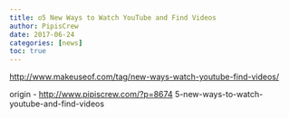 ```yaml
---
title: o5 New Ways to Watch YouTube and Find Videos
author: PipisCrew
date: 2017-06-24
categories: [news]
toc: true
---
```


http://www.makeuseof.com/tag/new-ways-watch-youtube-find-videos/

origin - http://www.pipiscrew.com/?p=8674 5-new-ways-to-watch-youtube-and-find-videos